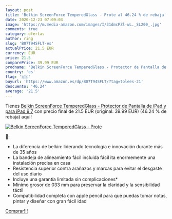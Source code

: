 ```yaml
---
layout: post
title: 'Belkin ScreenForce TemperedGlass - Prote al 46.24 % de rebaja'
date: 2020-12-23 07:09:03
image: 'https://m.media-amazon.com/images/I/31dmcPZl-wL._SL200_.jpg'
comments: true
category: ofertas
author: ring
slug: 'B07T94SFLT-es'
actualPrice: 21.5 EUR
currency: EUR
price: 21.5
comparePrice: 39.99 EUR
prodname: 'Belkin ScreenForce TemperedGlass - Protector de Pantalla de iPad y para iPad 9.7'
country: 'es'
flag: '🇪🇸'
buyurl: 'https://www.amazon.es/dp/B07T94SFLT/?tag=tolees-21'
descuento: '46.24'
average: '21.5'
---
```


Tienes [Belkin ScreenForce TemperedGlass - Protector de Pantalla de iPad y para iPad 9.7](https://www.amazon.es/dp/B07T94SFLT/?tag=tolees-21) con precio final de  21.5 EUR (original: 39.99 EUR) (46.24 %  de rebaja) aqui!

[![Belkin ScreenForce TemperedGlass - Prote](https://m.media-amazon.com/images/I/31dmcPZl-wL._SL200_.jpg)](https://www.amazon.es/dp/B07T94SFLT/?tag=tolees-21)

🔎:

- La diferencia de belkin: liderando tecnología e innovación durante más de 35 años
- La bandeja de alineamiento fácil incluida fácil ita enormemente una instalación precisa en casa
- Resistencia superior contra arañazos y marcas para evitar el desgaste del uso diario
- Incluye una garantía limitada sin complicaciones*
- Mínimo grosor de 033 mm para preservar la claridad y la sensibilidad táctil
- Compatibilidad completa con apple pencil para que puedas tomar notas, pintar y diseñar con gran fácil idad

[Comprar!!!](https://www.amazon.es/dp/B07T94SFLT/?tag=tolees-21)
